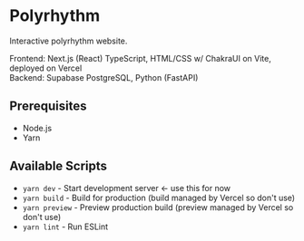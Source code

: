 

# Polyrhythm

Interactive polyrhythm website.

Frontend: Next.js (React) TypeScript, HTML/CSS w/ ChakraUI on Vite, deployed on Vercel  
Backend: Supabase PostgreSQL, Python (FastAPI)

## Prerequisites

- Node.js
- Yarn

## Available Scripts

- `yarn dev` - Start development server $\leftarrow$ use this for now
- `yarn build` - Build for production (build managed by Vercel so don't use)
- `yarn preview` - Preview production build (preview managed by Vercel so don't use)
- `yarn lint` - Run ESLint
